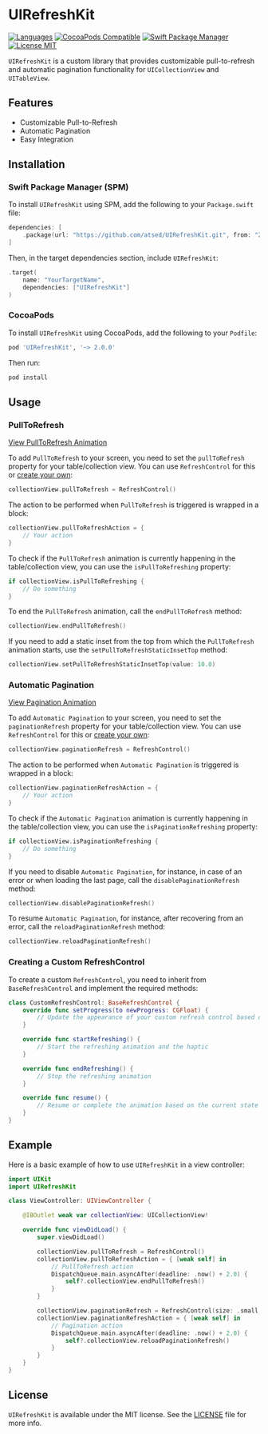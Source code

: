 # UIRefreshKit
[![Languages](https://img.shields.io/badge/languages-Swift%20%7C%20ObjC-red.svg)](https://img.shields.io/badge/languages-Swift%20%7C%20ObjC-red.svg)
[![CocoaPods Compatible](https://img.shields.io/cocoapods/v/UIRefreshKit.svg?style=flat)](https://img.shields.io/cocoapods/v/UIRefreshKit.svg?style=flat)
[![Swift Package Manager](https://img.shields.io/badge/Swift_Package_Manager-compatible-orange?style=flat-square)](https://img.shields.io/badge/Swift_Package_Manager-compatible-orange?style=flat-square)
[![License MIT](https://img.shields.io/cocoapods/l/UIRefreshKit.svg?style=flat)](https://raw.githubusercontent.com/atsed/UIRefreshKit/main/LICENSE)

`UIRefreshKit` is a custom library that provides customizable pull-to-refresh and automatic pagination functionality for `UICollectionView` and `UITableView`.

## Features

- Customizable Pull-to-Refresh
- Automatic Pagination
- Easy Integration

## Installation

### Swift Package Manager (SPM)

To install `UIRefreshKit` using SPM, add the following to your `Package.swift` file:

```swift
dependencies: [
    .package(url: "https://github.com/atsed/UIRefreshKit.git", from: "2.0.0")
]
```

Then, in the target dependencies section, include `UIRefreshKit`:

```swift
.target(
    name: "YourTargetName",
    dependencies: ["UIRefreshKit"]
)
```

### CocoaPods

To install `UIRefreshKit` using CocoaPods, add the following to your `Podfile`:

```ruby
pod 'UIRefreshKit', '~> 2.0.0'
```

Then run:

```bash
pod install
```

## Usage

### PullToRefresh

[View PullToRefresh Animation](https://atsed.github.io/UIRefreshKit/PullToRefresh.html)

To add `PullToRefresh` to your screen, you need to set the `pullToRefresh` property for your table/collection view. You can use `RefreshControl` for this or [create your own](#creating-a-custom-refreshcontrol):

```swift
collectionView.pullToRefresh = RefreshControl()
```

The action to be performed when `PullToRefresh` is triggered is wrapped in a block:

```swift
collectionView.pullToRefreshAction = {
    // Your action
}
```

To check if the `PullToRefresh` animation is currently happening in the table/collection view, you can use the `isPullToRefreshing` property:

```swift
if collectionView.isPullToRefreshing {
    // Do something
}
```

To end the `PullToRefresh` animation, call the `endPullToRefresh` method:

```swift
collectionView.endPullToRefresh()
```

If you need to add a static inset from the top from which the `PullToRefresh` animation starts, use the `setPullToRefreshStaticInsetTop` method:

```swift
collectionView.setPullToRefreshStaticInsetTop(value: 10.0)
```

### Automatic Pagination

[View Pagination Animation](https://atsed.github.io/UIRefreshKit/Pagination.html)

To add `Automatic Pagination` to your screen, you need to set the `paginationRefresh` property for your table/collection view. You can use `RefreshControl` for this or [create your own](#creating-a-custom-refreshcontrol):

```swift
collectionView.paginationRefresh = RefreshControl()
```

The action to be performed when `Automatic Pagination` is triggered is wrapped in a block:

```swift
collectionView.paginationRefreshAction = {
    // Your action
}
```

To check if the `Automatic Pagination` animation is currently happening in the table/collection view, you can use the `isPaginationRefreshing` property:

```swift
if collectionView.isPaginationRefreshing {
    // Do something
}
```

If you need to disable `Automatic Pagination`, for instance, in case of an error or when loading the last page, call the `disablePaginationRefresh` method:

```swift
collectionView.disablePaginationRefresh()
```

To resume `Automatic Pagination`, for instance, after recovering from an error, call the `reloadPaginationRefresh` method:

```swift
collectionView.reloadPaginationRefresh()
```

### Creating a Custom RefreshControl

To create a custom `RefreshControl`, you need to inherit from `BaseRefreshControl` and implement the required methods:

```swift
class CustomRefreshControl: BaseRefreshControl {
    override func setProgress(to newProgress: CGFloat) {
        // Update the appearance of your custom refresh control based on the progress
    }

    override func startRefreshing() {
        // Start the refreshing animation and the haptic
    }

    override func endRefreshing() {
        // Stop the refreshing animation
    }

    override func resume() {
        // Resume or complete the animation based on the current state
    }
}
```

## Example

Here is a basic example of how to use `UIRefreshKit` in a view controller:

```swift
import UIKit
import UIRefreshKit

class ViewController: UIViewController {

    @IBOutlet weak var collectionView: UICollectionView!

    override func viewDidLoad() {
        super.viewDidLoad()

        collectionView.pullToRefresh = RefreshControl()
        collectionView.pullToRefreshAction = { [weak self] in
            // PullToRefresh action
            DispatchQueue.main.asyncAfter(deadline: .now() + 2.0) {
                self?.collectionView.endPullToRefresh()
            }
        }

        collectionView.paginationRefresh = RefreshControl(size: .small, isHapticEnabled: false)
        collectionView.paginationRefreshAction = { [weak self] in
            // Pagination action
            DispatchQueue.main.asyncAfter(deadline: .now() + 2.0) {
                self?.collectionView.reloadPaginationRefresh()
            }
        }
    }
}
```

## License

`UIRefreshKit` is available under the MIT license. See the [LICENSE](LICENSE) file for more info.
